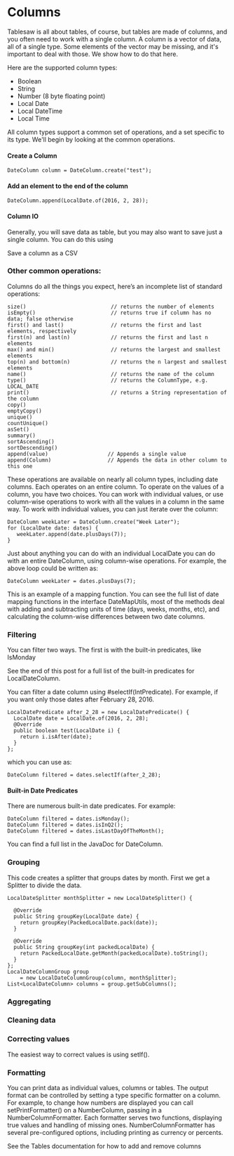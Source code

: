 Columns
=======

Tablesaw is all about tables, of course, but tables are made of columns, and you often need to work with a single column.
 A column is a vector of data, all of a single type. Some elements of the vector may be missing, and it's important to
  deal with those. We show how to do that here. 
  
Here are the supported column types:

* Boolean
* String 
* Number (8 byte floating point)
* Local Date
* Local DateTime
* Local Time

All column types support a common set of operations, and a set specific to its type. 
We'll begin by looking at the common operations. 

#### Create a Column

    DateColumn column = DateColumn.create("test");

#### Add an element to the end of the column

    DateColumn.append(LocalDate.of(2016, 2, 28));

#### Column IO

Generally, you will save data as table, but you may also want to save just a single column. You can do this using

Save a column as a CSV

### Other common operations:

Columns do all the things you expect, here’s an incomplete list of standard operations:

    size()                           // returns the number of elements
    isEmpty()                        // returns true if column has no data; false otherwise
    first() and last()               // returns the first and last elements, respectively
    first(n) and last(n)             // returns the first and last n elements
    max() and min()                  // returns the largest and smallest elements
    top(n) and bottom(n)             // returns the n largest and smallest elements
    name()                           // returns the name of the column
    type()                           // returns the ColumnType, e.g. LOCAL_DATE
    print()                          // returns a String representation of the column
    copy()
    emptyCopy()
    unique()
    countUnique()
    asSet()
    summary()
    sortAscending()
    sortDescending()
    append(value)                   // Appends a single value 
    append(Column)                  // Appends the data in other column to this one

These operations are available on nearly all column types, including date columns. Each operates on an entire column. 
To operate on the values of a column, you have two choices. You can work with individual values, or use column-wise operations to work with all the values in a column in the same way. To work with individual values, you can just iterate over the column:

    DateColumn weekLater = DateColumn.create("Week Later");
    for (LocalDate date: dates) {
       weekLater.append(date.plusDays(7));
    }

Just about anything you can do with an individual LocalDate you can do with an entire DateColumn, using column-wise operations. For example, the above loop could be written as:

    DateColumn weekLater = dates.plusDays(7);

This is an example of a mapping function. You can see the full list of date mapping functions in the interface DateMapUtils, most of the methods deal with adding and subtracting units of time (days, weeks, months, etc), and calculating the column-wise differences between two date columns.

### Filtering

You can filter two ways. The first is with the built-in predicates, like IsMonday

See the end of this post for a full list of the built-in predicates for LocalDateColumn.

You can filter a date column using #selectIf(IntPredicate).  For example, if you want only those dates after February 28, 2016.

    LocalDatePredicate after_2_28 = new LocalDatePredicate() {
      LocalDate date = LocalDate.of(2016, 2, 28);
      @Override
      public boolean test(LocalDate i) {
        return i.isAfter(date);
      }
    };
    
which you can use as:

    DateColumn filtered = dates.selectIf(after_2_28);

#### Built-in Date Predicates

There are numerous built-in date predicates. For example:

    DateColumn filtered = dates.isMonday();
    DateColumn filtered = dates.isInQ2();
    DateColumn filtered = dates.isLastDayOfTheMonth();
    
You can find a full list in the JavaDoc for DateColumn.

### Grouping

This code creates a splitter that groups dates by month. First we get a Splitter to divide the data.

    LocalDateSplitter monthSplitter = new LocalDateSplitter() {
    
      @Override
      public String groupKey(LocalDate date) {
        return groupKey(PackedLocalDate.pack(date));
      }
    
      @Override
      public String groupKey(int packedLocalDate) {
        return PackedLocalDate.getMonth(packedLocalDate).toString();
      }
    };
    LocalDateColumnGroup group 
        = new LocalDateColumnGroup(column, monthSplitter);
    List<LocalDateColumn> columns = group.getSubColumns();

### Aggregating

### Cleaning data

### Correcting values

The easiest way to correct values is using setIf(). 

### Formatting 

You can print data as individual values, columns or tables. The output format can be controlled by setting a type
 specific formatter on a column. For example, to change how numbers are displayed you can call setPrintFormatter()
 on a NumberColumn, passing in a NumberColumnFormatter. Each formatter serves two functions, displaying true values and handling of 
 missing ones. NumberColumnFormatter has several pre-configured options, including printing as currency or percents.


See the Tables documentation for how to add and remove columns

 